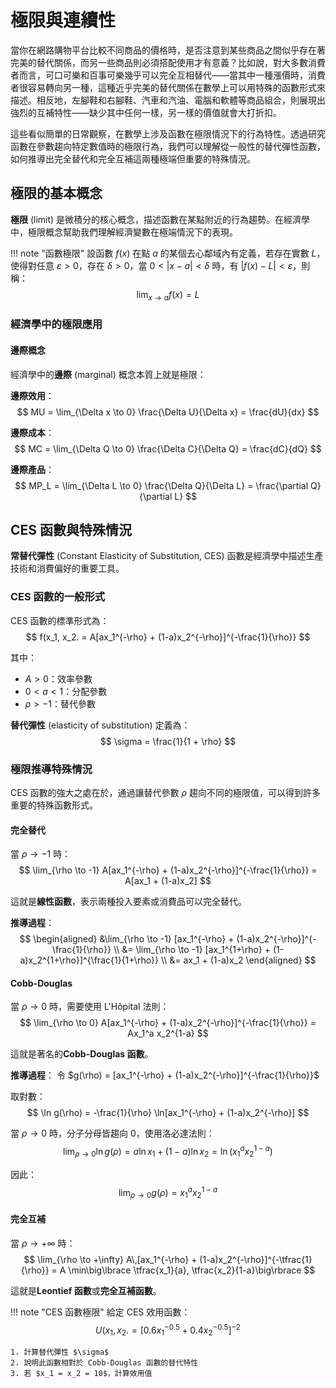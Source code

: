 # 極限與連續性

當你在網路購物平台比較不同商品的價格時，是否注意到某些商品之間似乎存在著完美的替代關係，而另一些商品則必須搭配使用才有意義？比如說，對大多數消費者而言，可口可樂和百事可樂幾乎可以完全互相替代——當其中一種漲價時，消費者很容易轉向另一種，這種近乎完美的替代關係在數學上可以用特殊的函數形式來描述。相反地，左腳鞋和右腳鞋、汽車和汽油、電腦和軟體等商品組合，則展現出強烈的互補特性——缺少其中任何一樣，另一樣的價值就會大打折扣。

這些看似簡單的日常觀察，在數學上涉及函數在極限情況下的行為特性。透過研究函數在參數趨向特定數值時的極限行為，我們可以理解從一般性的替代彈性函數，如何推導出完全替代和完全互補這兩種極端但重要的特殊情況。

## 極限的基本概念

**極限** (limit) 是微積分的核心概念，描述函數在某點附近的行為趨勢。在經濟學中，極限概念幫助我們理解經濟變數在極端情況下的表現。

!!! note "函數極限"
    設函數 $f(x)$ 在點 $a$ 的某個去心鄰域內有定義，若存在實數 $L$，使得對任意 $\varepsilon > 0$，存在 $\delta > 0$，當 $0 < |x - a| < \delta$ 時，有 $|f(x) - L| < \varepsilon$，則稱：
    $$
    \lim_{x \to a} f(x) = L
    $$

### 經濟學中的極限應用

#### 邊際概念

經濟學中的**邊際** (marginal) 概念本質上就是極限：

**邊際效用**：
$$
MU = \lim_{\Delta x \to 0} \frac{\Delta U}{\Delta x} = \frac{dU}{dx}
$$

**邊際成本**：
$$
MC = \lim_{\Delta Q \to 0} \frac{\Delta C}{\Delta Q} = \frac{dC}{dQ}
$$

**邊際產品**：
$$
MP_L = \lim_{\Delta L \to 0} \frac{\Delta Q}{\Delta L} = \frac{\partial Q}{\partial L}
$$

## CES 函數與特殊情況

**常替代彈性** (Constant Elasticity of Substitution, CES) 函數是經濟學中描述生產技術和消費偏好的重要工具。

### CES 函數的一般形式

CES 函數的標準形式為：
$$
f(x_1, x_2. = A[ax_1^{-\rho} + (1-a)x_2^{-\rho}]^{-\frac{1}{\rho}}
$$

其中：

- $A > 0$：效率參數
- $0 < a < 1$：分配參數
- $\rho > -1$：替代參數

**替代彈性** (elasticity of substitution) 定義為：
$$
\sigma = \frac{1}{1 + \rho}
$$

### 極限推導特殊情況

CES 函數的強大之處在於，通過讓替代參數 $\rho$ 趨向不同的極限值，可以得到許多重要的特殊函數形式。

#### 完全替代

當 $\rho \to -1$ 時：
$$
\lim_{\rho \to -1} A[ax_1^{-\rho} + (1-a)x_2^{-\rho}]^{-\frac{1}{\rho}} = A[ax_1 + (1-a)x_2]
$$

這就是**線性函數**，表示兩種投入要素或消費品可以完全替代。

**推導過程**：
$$
\begin{aligned}
&\lim_{\rho \to -1} [ax_1^{-\rho} + (1-a)x_2^{-\rho}]^{-\frac{1}{\rho}} \\
&= \lim_{\rho \to -1} [ax_1^{1+\rho} + (1-a)x_2^{1+\rho}]^{\frac{1}{1+\rho}} \\
&= ax_1 + (1-a)x_2
\end{aligned}
$$

#### Cobb-Douglas

當 $\rho \to 0$ 時，需要使用 L'Hôpital 法則：
$$
\lim_{\rho \to 0} A[ax_1^{-\rho} + (1-a)x_2^{-\rho}]^{-\frac{1}{\rho}} = Ax_1^a x_2^{1-a}
$$

這就是著名的**Cobb-Douglas 函數**。

**推導過程**：
令 $g(\rho) = [ax_1^{-\rho} + (1-a)x_2^{-\rho}]^{-\frac{1}{\rho}}$

取對數：
$$
\ln g(\rho) = -\frac{1}{\rho} \ln[ax_1^{-\rho} + (1-a)x_2^{-\rho}]
$$

當 $\rho \to 0$ 時，分子分母皆趨向 0，使用洛必達法則：
$$
\lim_{\rho \to 0} \ln g(\rho) = a \ln x_1 + (1-a) \ln x_2 = \ln(x_1^a x_2^{1-a})
$$

因此：
$$
\lim_{\rho \to 0} g(\rho) = x_1^a x_2^{1-a}
$$

#### 完全互補

當 $\rho \to +\infty$ 時：
$$
\lim_{\rho \to +\infty} A\,[ax_1^{-\rho} + (1-a)x_2^{-\rho}]^{-\tfrac{1}{\rho}}
= A \min\big\lbrace \tfrac{x_1}{a}, \tfrac{x_2}{1-a}\big\rbrace
$$

這就是**Leontief 函數**或**完全互補函數**。

!!! note "CES 函數極限"
    給定 CES 效用函數：
    $$
    U(x_1, x_2. = [0.6x_1^{-0.5} + 0.4x_2^{-0.5}]^{-2}
    $$

    1. 計算替代彈性 $\sigma$
    2. 說明此函數相對於 Cobb-Douglas 函數的替代特性
    3. 若 $x_1 = x_2 = 10$，計算效用值